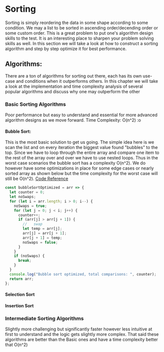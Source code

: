 # Sorting

Sorting is simply reordering the data in some shape according to some condition. We may a list to be sorted in ascending order/decending order or some custom order. This is a great problem to put one's algorithm design skills to the test. It is an interesting place to sharpen your problem solving skills as well. In this section we will take a look at how to construct a sorting algorithm and step by step optimize it for best performance.

## Algorithms:

There are a ton of algorithms for sorting out there, each has its own use-case and conditions when it outperforms others. In this chapter we will take a look at the implementation and time complexity analysis of several popular algorithms and discuss why one may outperform the other

### Basic Sorting Algorithms

Poor performance but easy to understand and essential for more advanced algorithm designs as we move forward. Time Complexity: O(n^2) :o

#### Bubble Sort:

This is the most basic solution to get us going. The simple idea here is we scan the list and on every iteration the biggest value found "bubbles" to the top. Since we have to loop through the entire array and compare one item to the rest of the array over and over we have to use nested loops. Thus in the worst case scenarios the bubble sort has a complexity O(n^2). We do however have some optimizations in place for some edge cases or nearly sorted array as shown below but the time complexity for the worst case will still be O(n^2). [Code Reference](https://github.com/ahmadykhan555/data-structures-and-algorithms/blob/master/Code/sorting.ts)

```typescript
const bubbleSortOptimized = arr => {
  let counter = 0;
  let noSwaps;
  for (let i = arr.length; i > 0; i--) {
    noSwaps = true;
    for (let j = 0; j < i; j++) {
      counter++;
      if (arr[j] > arr[j + 1]) {
        //   swap
        let temp = arr[j];
        arr[j] = arr[j + 1];
        arr[j + 1] = temp;
        noSwaps = false;
      }
    }
    if (noSwaps) {
      break;
    }
  }
  console.log("Bubble sort optimized, total comparisons: ", counter);
  return arr;
};
```

#### Selection Sort

#### Insertion Sort

### Intermediate Sorting Algorithms

Slightly more challenging but significantly faster however less intuitive at first to understand and the logic gets slightly more complex. That said these algorithms are better than the Basic ones and have a time complexity better that O(n^2)
